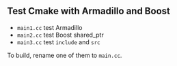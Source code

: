 ## Test Cmake with Armadillo and Boost  
  
- `main1.cc` test Armadillo  
- `main2.cc` test Boost shared_ptr  
- `main3.cc` test `include` and `src`  

To build, rename one of them to `main.cc`.
